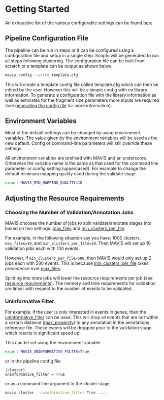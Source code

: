 # Getting Started

An exhaustive list of the various configurable settings can be found [here](../settings)

## Pipeline Configuration File

The pipeline can be run in steps or it can be configured using a
configuration file and setup in a single step. Scripts will be generated
to run all steps following clustering. The configuration file can be
built from scratch or a template can be output as shown below

```bash
mavis config --write template.cfg
```

This will create a template config file called template.cfg which can
then be edited by the user. However this will be a simple config with no
library information. To generate a configuration file with the library
information as well as estimates for the fragment size parameters more
inputs are required (see
[generating the config file](../../tutorials/full/#generating-the-config-file) for more information).

## Environment Variables

Most of the default settings can be changed by using environment
variables. The value given by the environment variables will be used as
the new default. Config or command-line parameters will still override
these settings.

All environment variables are prefixed with MAVIS and an underscore.
Otherwise the variable name is the same as that used for the command
line parameter or config setting (uppercased). For example to change the
default minimum mapping quality used during the validate stage

```bash
export MAVIS_MIN_MAPPING_QUALITY=10
```

## Adjusting the Resource Requirements

### Choosing the Number of Validation/Annotation Jobs

MAVIS chooses the number of jobs to split validate/annotate stages into
based on two settings: [max_files](../../glossary/#max_files) and
[min_clusters_per_file](../../glossary/#min-clusters-per-file).

For example, in the following situation say you have: 1000 clusters,
`max_files=10`, and `min_clusters_per_file=10`. Then MAVIS will set up
10 validation jobs each with 100 events.

However, if `min_clusters_per_file=500`, then MAVIS would only set up 2
jobs each with 500 events. This is because
[min_clusters_per_file](../../glossary/#min-clusters-per-file) takes precedence
over [max_files](../../glossary/#max_files).

Splitting into more jobs will lower the resource requirements per job
(see [resource requirements](../performance/)). The memory and time requirements for validation are linear
with respect to the number of events to be validated.

### Uninformative Filter

For example, if the user is only interested in events in genes, then the
[uninformative_filter](../../glossary/#uninformative_filter) can be used. This
will drop all events that are not within a certain distance
([max_proximity](../../glossary/#max_proximity)) to any annotation in
the annotations reference file. These events will be dropped prior to
the validation stage which results in significant speed up.

This can be set using the environment variable

```bash
export MAVIS_UNINFORMATIVE_FILTER=True
```

or in the pipeline config file

```text
[cluster]
uninformative_filter = True
```

or as a command line argument to the cluster stage

```bash
mavis cluster --uninformative_filter True ....
```
